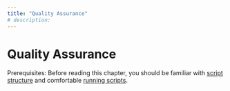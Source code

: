 ```yaml
---
title: "Quality Assurance"
# description:
---
```


# Quality Assurance

Prerequisites: Before reading this chapter, you should be familiar with [script structure](#walking-skeleton) and comfortable [running scripts](#running-scripts).
